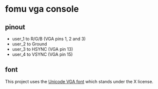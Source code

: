 # fomu vga console

## pinout

* user_1 to R/G/B (VGA pins 1, 2 and 3)
* user_2 to Ground
* user_3 to HSYNC (VGA pin 13) 
* user_4 to VSYNC (VGA pin 15) 

## font

This project uses the [Unicode VGA font](http://www.inp.nsk.su./~bolkhov/files/fonts/univga/) which stands under the X license.

